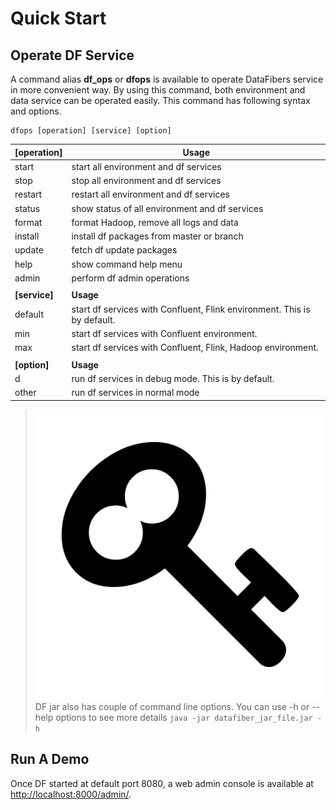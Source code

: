 # Quick Start

## Operate DF Service

A command alias **df\_ops** or **dfops** is available to operate DataFibers service in more convenient way. By using this command, both environment and data service can be operated easily. This command has following syntax and options.

```text
dfops [operation] [service] [option]
```

| \[operation\] | Usage |
| --- | --- |
| start | start all environment and df services |
| stop | stop all environment and df services |
| restart | restart all environment and df services |
| status | show status of all environment and df services |
| format | format Hadoop, remove all logs and data |
| install | install df packages from master or branch |
| update | fetch df update packages |
| help | show command help menu |
| admin | perform df admin operations |
|  |  |
| **\[service\]** | **Usage** |
| default | start df services with Confluent, Flink environment. This is by default. |
| min | start df services with Confluent environment. |
| max | start df services with Confluent, Flink, Hadoop environment. |
|  |  |
| **\[option\]** | **Usage** |
| d | run df services in debug mode. This is by default. |
| other | run df services in normal mode |

> ![](../.gitbook/assets/tip.jpg) DF jar also has couple of command line options. You can use -h or --help options to see more details `java -jar datafiber_jar_file.jar -h`

## Run A Demo

Once DF started at default port 8080, a web admin console is available at [http://localhost:8000/admin/](http://localhost:8000/admin/).

